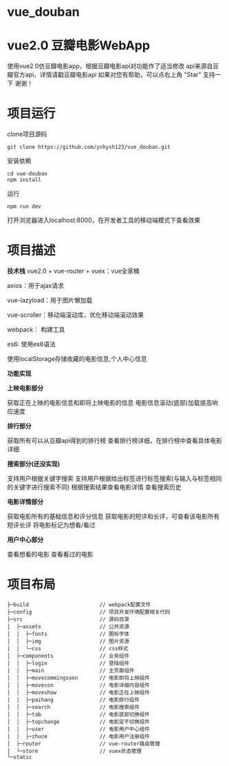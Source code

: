 # vue_douban
# vue2.0 豆瓣电影WebApp #

使用vue2.0仿豆瓣电影app，根据豆瓣电影api对功能作了适当修改
api来源自豆瓣官方api，详情请戳豆瓣电影api
如果对您有帮助，可以点右上角 "Star" 支持一下 谢谢！

# 项目运行 #
clone项目源码
```
git clone https://github.com/yshysh123/vue_douban.git
```
安装依赖

```
cd vue-douban
npm install
```

运行
```
npm run dev
```

打开浏览器进入localhost:8000，在开发者工具的移动端模式下查看效果
# 项目描述 #

**技术栈**
vue2.0 + vue-router + vuex：vue全家桶

axios：用于ajax请求

vue-lazyload：用于图片懒加载

vue-scroller：移动端滚动库，优化移动端滚动效果

webpack： 构建工具

es6: 使用es6语法

使用localStorage存储收藏的电影信息,个人中心信息

**功能实现**

**上映电影部分**

 获取正在上映的电影信息和即将上映电影的信息
 电影信息滚动(底部)加载提高响应速度

**排行部分**

 获取所有可以从豆瓣api得到的排行榜
 查看排行榜详细，在排行榜中查看具体电影详细

**搜索部分(还没实现)**

 支持用户根据关键字搜索
 支持用户根据给出标签进行标签搜索(与输入与标签相同的关键字进行搜索不同)
 根据搜索结果查看电影详情
 查看搜索历史

**电影详情部分**

 获取电影所有的基础信息和评分信息
 获取电影的短评和长评，可查看该电影所有短评长评
 将电影标记为想看/看过

**用户中心部分**

 查看想看的电影
 查看看过的电影

# 项目布局 #

```
├─build                       // webpack配置文件
├─config                      // 项目开发环境配置相关代码   
├─src                         // 源码目录    
│  ├─assets                   // 公共资源 
│  │  ├─fonts                 // 图标字体
│  │  ├─img                   // 图片资源
│  │  └─css                   // css样式
│  ├─components               // 业务组件 
│  │  ├─login                 // 登陆组件
│  │  ├─main                  // 主页面组件
│  │  ├─movecommingsoon       // 电影即将上映组件
│  │  ├─movecon               // 电影详细内容组件
│  │  ├─moveshow              // 电影正在上映组件
│  │  ├─paihang               // 电影排行组件
│  │  ├─search                // 电影搜索组件
│  │  ├─tab                   // 电影底部切换组件
│  │  ├─topchange             // 电影定不切换组件
│  │  ├─user                  // 电影用户中心组件
│  │  ├─zhuce                 // 电影用户注册组件
│  ├─router                   // vue-router路由管理
│  └─store                    // vuex状态管理 
└─static 
```
